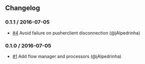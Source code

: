## Changelog

### 0.1.1 / 2016-07-05
- [#4](https://github.com/uphold/aiopype/pull/4) Avoid failure on pusherclient disconnection (@jAlpedrinha)

### 0.1.0 / 2016-07-05
- [#1](https://github.com/uphold/aiopype/pull/1) Add flow manager and processors (@jAlpedrinha)